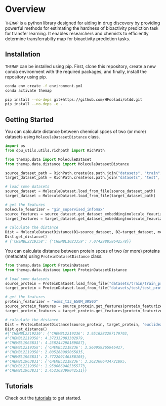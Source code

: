 # Overview

`THEMAP` is a python library designed for aiding in drug discovery by providing powerful methods for estimating the hardness of bioactivity prediction task for transfer learning. It enables researchers and chemists to efficiently determine transferrabilty map for bioactivity prediction tasks. 


## Installation
`THEMAP` can be installed using pip. First, clone this repository, create a new conda environment with the required packages, and finally, install the repository using pip.

```bash
conda env create -f environment.yml
conda activate themap

pip install --no-deps git+https://github.com/HFooladi/otdd.git  
pip install --no-deps -e .
```

## Getting Started

You can calculate distance between chemical spces of two (or more) datasets using `MoleculeDatasetDistance` class.

```python
import os
from dpu_utils.utils.richpath import RichPath

from themap.data import MoleculeDataset
from themap.data.distance import MoleculeDatasetDistance

source_dataset_path = RichPath.create(os.path.join("datasets", "train", "CHEMBL1023359.jsonl.gz"))
target_dataset_path = RichPath.create(os.path.join("datasets", "test", "CHEMBL2219358.jsonl.gz"))

# load some datasets
source_dataset = MoleculeDataset.load_from_file(source_dataset_path)
target_dataset = MoleculeDataset.load_from_file(target_dataset_path)

# get the features
molecule_feaurizer = "gin_supervised_infomax"
source_features = source_dataset.get_dataset_embedding(molecule_feaurizer)
target_features = target_dataset.get_dataset_embedding(molecule_feaurizer)

# calculate the distance
Dist = MoleculeDatasetDistance(D1=source_dataset, D2=target_dataset, method="otdd")
Dist.get_distance()
# {'CHEMBL2219358': {'CHEMBL1023359': 7.074298858642578}}
```

You can calculate distance between protein spces of two (or more) proteins (metadata) using `ProteinDatasetDistance` class.
    
```python
from themap.data import ProteinDataset
from themap.data.distance import ProteinDatasetDistance

# load some datasets
source_protein = ProteinDataset.load_from_file("datasets/train/train_proteins.fasta")
target_protein = ProteinDataset.load_from_file("datasets/test/test_proteins.fasta")

# get the features
protein_featurizer = "esm2_t33_650M_UR50D"
source_protein_features = source_protein.get_features(protein_featurizer)
target_protein_features = target_protein.get_features(protein_featurizer)

# calculate the distance
Dist = ProteinDatasetDistance(source_protein, target_protein, "euclidean")
Dist.get_distance()
#{'CHEMBL2219236': {'CHEMBL2219236': 2.9516282297179703,
#'CHEMBL2219358': 4.372332083302979,
#'CHEMBL1963831': 4.258244298189887},
#'CHEMBL2219358': {'CHEMBL2219236': 3.560959265946417,
#'CHEMBL2219358': 2.005268985065835,
#'CHEMBL1963831': 2.772209146380105},
#'CHEMBL1963831': {'CHEMBL2219236': 3.3623606434721895,
#'CHEMBL2219358': 1.9580669485355773,
#'CHEMBL1963831': 2.452369399042511}}
```


## Tutorials

Check out the [tutorials](tutorials/Basics.ipynb) to get started.